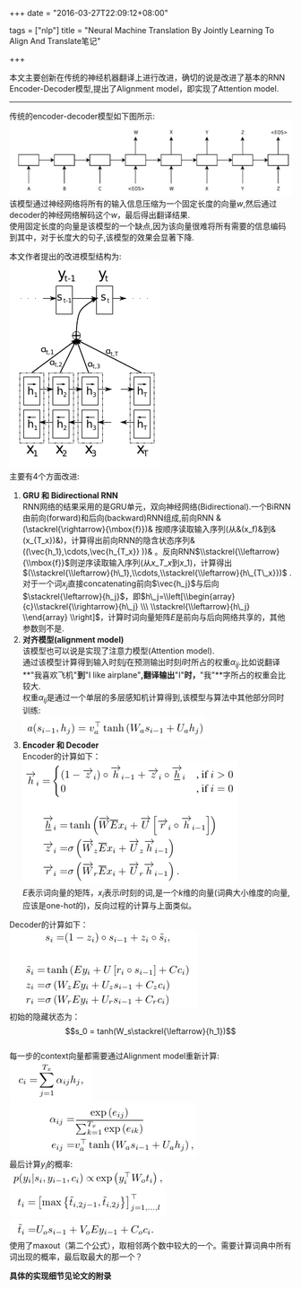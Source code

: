 +++
date = "2016-03-27T22:09:12+08:00"

tags = ["nlp"]
title = "Neural Machine Translation By Jointly Learning To Align And Translate笔记"

+++

本文主要创新在传统的神经机器翻译上进行改进，确切的说是改进了基本的RNN Encoder-Decoder模型,提出了Alignment model，即实现了Attention model.

----------
传统的encoder-decoder模型如下图所示:
![Alt text | center](/img/1458651310553.png)   
该模型通过神经网络将所有的输入信息压缩为一个固定长度的向量$w$,然后通过decoder的神经网络解码这个$w$，最后得出翻译结果.   
使用固定长度的向量是该模型的一个缺点,因为该向量很难将所有需要的信息编码到其中，对于长度大的句子,该模型的效果会显著下降.

本文作者提出的改进模型结构为:   
![Alt text | center](/img/1458651809449.png)   
主要有4个方面改进:   
1. **GRU 和 Bidirectional RNN**   
RNN网络的结果采用的是GRU单元，双向神经网络(Bidirectional).一个BiRNN由前向(forward)和后向(backward)RNN组成,前向RNN &(\stackrel{\rightarrow}{\mbox{f}})& 按顺序读取输入序列(从&(x\_f)&到&(x\_{T\_x})&)，计算得出前向RNN的隐含状态序列&((\\vec{h\_1},\\cdots,\\vec{h\_{T\_x}} ))& 。反向RNN$\\stackrel{\\leftarrow}{\\mbox{f}}$则逆序读取输入序列(从$x\_{T\_x}$到$x\_1$)，计算得出$(\\stackrel{\\leftarrow}{h\_1},\\cdots,\\stackrel{\\leftarrow}{h\_{T\_x}})$ .   
对于一个词$x_j$直接concatenating前向$\vec{h_j}$与后向$\stackrel{\leftarrow}{h_j}$，即$h\_j=\\left[\\begin{array}{c}\\stackrel{\\rightarrow}{h\_j}  \\\  \\stackrel{\\leftarrow}{h\_j}  \\end{array} \\right]$，计算时词向量矩阵$E$是前向与后向网络共享的，其他参数则不是.    
2. **对齐模型(alignment model)**   
该模型也可以说是实现了注意力模型(Attention model).   
通过该模型计算得到输入时刻$j$在预测输出时刻$i$时所占的权重$\alpha _{ij}$.比如说翻译**"我喜欢飞机"**到**"I like airplane"**,翻译输出**"I"**时，**"我"**字所占的权重会比较大.   
权重$\alpha _{ij}$是通过一个单层的多层感知机计算得到,该模型与算法中其他部分同时训练:   
![Alt text | center](/img/1458736905308.png)   
3. **Encoder 和 Decoder**   
Encoder的计算如下：   
![Alt text | center](/img/1458737365201.png)   
$E$表示词向量的矩阵，$x_i$表示$i$时刻的词,是一个$k$维的向量(词典大小维度的向量,应该是one-hot的)，反向过程的计算与上面类似。   

Decoder的计算如下：   
![Alt text | center](/img/1458737469906.png)   
初始的隐藏状态为：$$s_0 = tanh(W_s\stackrel{\leftarrow}{h_1})$$   
每一步的context向量都需要通过Alignment model重新计算:   
![Alt text | center](/img/1458738176634.png)   
![Alt text | center](/img/1458738239955.png)   
最后计算$y_i$的概率:   
![Alt text | center](/img/1458738415785.png)   
![Alt text | center](/img/1458738447372.png)   
![Alt text | center](/img/1458738462004.png)   
使用了maxout（第二个公式），取相邻两个数中较大的一个。需要计算词典中所有词出现的概率，最后取最大的那一个？


**具体的实现细节见论文的附录**

